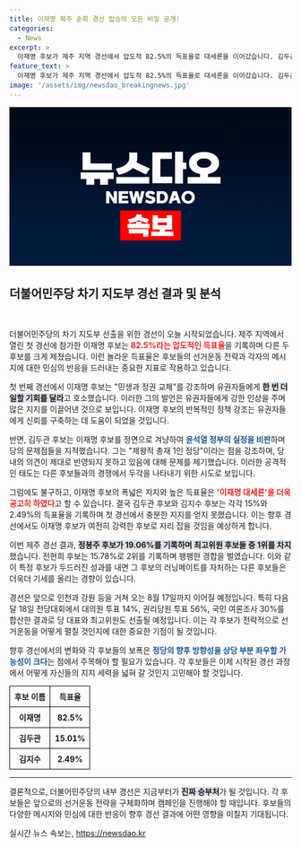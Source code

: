 ```yaml
---
title: 이재명 제주 순회 경선 압승의 모든 비밀 공개!
categories:
  - News
excerpt: >
  이재명 후보가 제주 지역 경선에서 압도적 82.5%의 득표율로 대세론을 이어갔습니다. 김두관 후보는 당내 문제를 지적하며 도전장을 던졌지만, 결과는 변별력을 보이지 않았습니다. 경선은 계속됩니다!
feature_text: >
  이재명 후보가 제주 지역 경선에서 압도적 82.5%의 득표율로 대세론을 이어갔습니다. 김두관 후보는 당내 문제를 지적하며 도전장을 던졌지만, 결과는 변별력을 보이지 않았습니다. 경선은 계속됩니다!
image: '/assets/img/newsdao_breakingnews.jpg'
---
```


<p><img src="/assets/img/newsdao_breakingnews.jpg" alt="pcversion 속보" /></p>

<h2 data-ke-size="size26">더불어민주당 차기 지도부 경선 결과 및 분석</h2>

<p data-ke-size="size16">&nbsp;</p>

<p>더불어민주당의 차기 지도부 선출을 위한 경선이 오늘 시작되었습니다. 제주 지역에서 열린 첫 경선에 참가한 이재명 후보는 <b><span style="color: #ee2323;">82.5%라는 압도적인 득표율</span></b>을 기록하며 다른 두 후보를 크게 제쳤습니다. 이런 놀라운 득표율은 후보들의 선거운동 전략과 각자의 메시지에 대한 민심의 반응을 드러내는 중요한 지표로 작용하고 있습니다.</p>

<p>첫 번째 경선에서 이재명 후보는 "민생과 정권 교체"를 강조하며 유권자들에게 <b><span style="background-color: #21538527;">한 번 더 일할 기회를 달라</span></b>고 호소했습니다. 이러한 그의 발언은 유권자들에게 강한 인상을 주며 많은 지지를 이끌어낸 것으로 보입니다. 이재명 후보의 반복적인 정책 강조는 유권자들에게 신뢰를 구축하는 데 도움이 되었을 것입니다.</p>

<p>반면, 김두관 후보는 이재명 후보를 정면으로 겨냥하여 <b><span style="color: #1a5490;">윤석열 정부의 실정을 비판</span></b>하며 당의 문제점들을 지적했습니다. 그는 "제왕적 총재 1인 정당"이라는 점을 강조하며, 당내의 의견이 제대로 반영되지 못하고 있음에 대해 문제를 제기했습니다. 이러한 공격적인 태도는 다른 후보들과의 경쟁에서 두각을 나타내기 위한 시도로 보입니다.</p>

<p>그럼에도 불구하고, 이재명 후보의 폭넓은 지지와 높은 득표율은 <b><span style="color: #ee2323;">'이재명 대세론'을 더욱 공고히 하였다</span></b>고 할 수 있습니다. 결국 김두관 후보와 김지수 후보는 각각 15%와 2.49%의 득표율을 기록하며 첫 경선에서 충분한 지지를 얻지 못했습니다. 이는 향후 경선에서도 이재명 후보가 여전히 강력한 후보로 자리 잡을 것임을 예상하게 합니다.</p>

<p>이번 제주 경선 결과, <b><span style="background-color: #21538527;">정봉주 후보가 19.06%를 기록하며 최고위원 후보들 중 1위를 차지</span></b>했습니다. 전현희 후보는 15.78%로 2위를 기록하며 팽팽한 경합을 벌였습니다. 이와 같이 특정 후보가 두드러진 성과를 내면 그 후보의 러닝메이트를 자처하는 다른 후보들은 더욱더 기세를 올리는 경향이 있습니다. </p>

<p>경선은 앞으로 인천과 강원 등을 거쳐 오는 8월 17일까지 이어질 예정입니다. 특히 다음 달 18일 전당대회에서 대의원 투표 14%, 권리당원 투표 56%, 국민 여론조사 30%를 합산한 결과로 당 대표와 최고위원도 선출될 예정입니다. 이는 각 후보가 전략적으로 선거운동을 어떻게 펼칠 것인지에 대한 중요한 기점이 될 것입니다.</p>

<p>향후 경선에서의 변화와 각 후보들의 보폭은 <b><span style="color: #1a5490;">정당의 향후 방향성을 상당 부분 좌우할 가능성이 크다</span></b>는 점에서 주목해야 할 필요가 있습니다. 각 후보들은 이제 시작된 경선 과정에서 어떻게 자신들의 지지 세력을 넓혀 갈 것인지 고민해야 할 것입니다. </p>

<p data-ke-size="size16"></p>

<table style="width: 100%; border-collapse: collapse; text-align: center;">
    <tr>
        <th style="border: 1px solid #000; padding: 8px;">후보 이름</th>
        <th style="border: 1px solid #000; padding: 8px;">득표율</th>
    </tr>
    <tr>
        <td style="border: 1px solid #000; padding: 8px;"><b>이재명</b></td>
        <td style="border: 1px solid #000; padding: 8px;"><b>82.5%</b></td>
    </tr>
    <tr>
        <td style="border: 1px solid #000; padding: 8px;"><b>김두관</b></td>
        <td style="border: 1px solid #000; padding: 8px;"><b>15.01%</b></td>
    </tr>
    <tr>
        <td style="border: 1px solid #000; padding: 8px;"><b>김지수</b></td>
        <td style="border: 1px solid #000; padding: 8px;"><b>2.49%</b></td>
    </tr>
</table>

<hr />

<p>결론적으로, 더불어민주당의 내부 경선은 지금부터가 <b><span style="background-color: #21538527;">진짜 승부처</span></b>가 될 것입니다. 각 후보들은 앞으로의 선거운동 전략을 구체화하며 캠페인을 진행해야 할 때입니다. 후보들의 다양한 메시지와 민심에 대한 반응이 향후 경선 결과에 어떤 영향을 미칠지 기대됩니다. </p>

<p data-ke-size="size16"></p>
실시간 뉴스 속보는, <a href="https://newsdao.kr" rel="dofollow">https://newsdao.kr</a>


